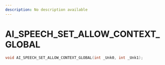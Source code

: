 ```yaml
---
description: No description available 
---
```


# AI_SPEECH_SET_ALLOW_CONTEXT_GLOBAL

```cpp
void AI_SPEECH_SET_ALLOW_CONTEXT_GLOBAL(int _Unk0, int _Unk1);
```